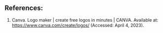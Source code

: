 ## References:

1. Canva. Logo maker | create free logos in minutes | CANVA. 
Available at: https://www.canva.com/create/logos/ (Accessed: April 4, 2023). 